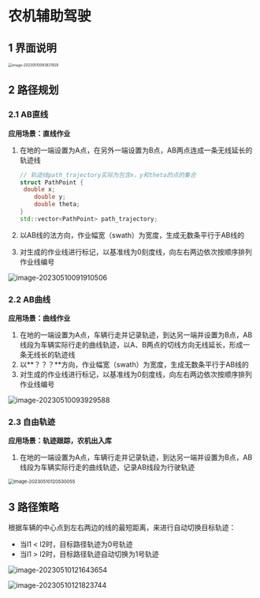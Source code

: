 # 农机辅助驾驶

## 1	界面说明

<img src="https://images-1318119468.cos.ap-shanghai.myqcloud.com/mytyproaimage-20230510083821929.png" alt="image-20230510083821929" style="zoom: 50%;" />





## 2	路径规划

### 2.1	AB直线

**应用场景：直线作业** 

1. 在地的一端设置为A点，在另外一端设置为B点，AB两点连成一条无线延长的轨迹线

   ``` c++
   // 轨迹线path_trajectory实际为包含x，y和theta的点的集合
   struct PathPoint {
   	double x;
       double y;
       double theta;
   }
   std::vector<PathPoint> path_trajectory;
   ```

2. 以AB线的法方向，作业幅宽（swath）为宽度，生成无数条平行于AB线的
3. 对生成的作业线进行标记，以基准线为0刻度线，向左右两边依次按顺序排列作业线编号

![image-20230510091910506](https://images-1318119468.cos.ap-shanghai.myqcloud.com/mytyproaimage-20230510091910506.png)

### 2.2	AB曲线

**应用场景：曲线作业**

1. 在地的一端设置为A点，车辆行走并记录轨迹，到达另一端并设置为B点，AB线段为车辆实际行走的曲线轨迹，以A、B两点的切线方向无线延长，形成一条无线长的轨迹线
2. 以**？？？**方向，作业幅宽（swath）为宽度，生成无数条平行于AB线的
3. 对生成的作业线进行标记，以基准线为0刻度线，向左右两边依次按顺序排列作业线编号

![image-20230510093929588](https://images-1318119468.cos.ap-shanghai.myqcloud.com/mytyproaimage-20230510093929588.png)



### 2.3	自由轨迹

**应用场景：轨迹跟踪，农机出入库** 

1. 在地的一端设置为A点，车辆行走并记录轨迹，到达另一端并设置为B点，AB线段为车辆实际行走的曲线轨迹，记录AB线段为行驶轨迹

<img src="https://images-1318119468.cos.ap-shanghai.myqcloud.com/mytyproaimage-20230510120530055.png" alt="image-20230510120530055" style="zoom: 67%;" />

## 3	路径策略



根据车辆的中心点到左右两边的线的最短距离，来进行自动切换目标轨迹：

* 当l1 < l2时，目标路径轨迹为0号轨迹
* 当l1 > l2时，目标路径轨迹自动切换为1号轨迹

![image-20230510121643654](C:/Users/28376/AppData/Roaming/Typora/typora-user-images/image-20230510121643654.png)



![image-20230510121823744](https://images-1318119468.cos.ap-shanghai.myqcloud.com/mytyproamytyproaimage-20230510121823744.png)











